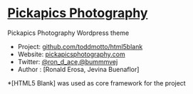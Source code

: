 # [Pickapics Photography](http://pickapicsphotography.com)

Pickapics Photography Wordpress theme

* Project: [github.com/toddmotto/html5blank](https://github.com/toddmotto/html5blank)
* Website: [pickapicsphotography.com](http://pickapicsphotography.com)
* Twitter: [@ron_d_ace,@bummmvej](http://twitter.com/ron_d_ace,http://twitter.com/bummmvej)
* Author : [Ronald Erosa, Jevina Buenaflor]

*[HTML5 Blank] was used as core framework for the project